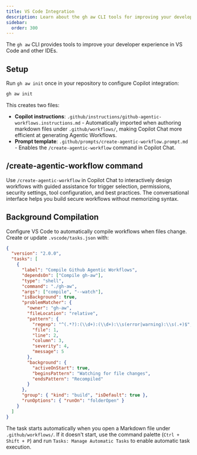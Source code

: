 ```yaml
---
title: VS Code Integration
description: Learn about the gh aw CLI tools for improving your developer experience in VS Code and other IDEs, including Copilot instructions.
sidebar:
  order: 300
---
```


The `gh aw` CLI provides tools to improve your developer experience in VS Code and other IDEs.

## Setup

Run `gh aw init` once in your repository to configure Copilot integration:

```sh
gh aw init
```

This creates two files:
- **Copilot instructions**: `.github/instructions/github-agentic-workflows.instructions.md` - Automatically imported when authoring markdown files under `.github/workflows/`, making Copilot Chat more efficient at generating Agentic Workflows.
- **Prompt template**: `.github/prompts/create-agentic-workflow.prompt.md` - Enables the `/create-agentic-workflow` command in Copilot Chat.

## /create-agentic-workflow command <a id="create-agentic-workflow"></a>

Use `/create-agentic-workflow` in Copilot Chat to interactively design workflows with guided assistance for trigger selection, permissions, security settings, tool configuration, and best practices. The conversational interface helps you build secure workflows without memorizing syntax.

## Background Compilation

Configure VS Code to automatically compile workflows when files change. Create or update `.vscode/tasks.json` with:

```json
{
  "version": "2.0.0",
  "tasks": [
    {
      "label": "Compile Github Agentic Workflows",
      "dependsOn": ["Compile gh-aw"],
      "type": "shell",
      "command": "./gh-aw",
      "args": ["compile", "--watch"],
      "isBackground": true,
      "problemMatcher": {
        "owner": "gh-aw",
        "fileLocation": "relative",
        "pattern": {
          "regexp": "^(.*?):(\\d+):(\\d+):\\s(error|warning):\\s(.+)$",
          "file": 1,
          "line": 2,
          "column": 3,
          "severity": 4,
          "message": 5
        },
        "background": {
          "activeOnStart": true,
          "beginsPattern": "Watching for file changes",
          "endsPattern": "Recompiled"
        }
      },
      "group": { "kind": "build", "isDefault": true },
      "runOptions": { "runOn": "folderOpen" }
    }
  ]
}
```

The task starts automatically when you open a Markdown file under `.github/workflows/`. If it doesn't start, use the command palette (`Ctrl + Shift + P`) and run `Tasks: Manage Automatic Tasks` to enable automatic task execution.
